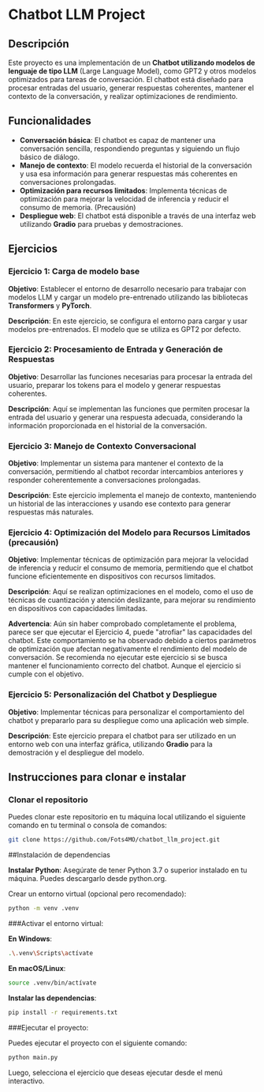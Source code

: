 # Chatbot LLM Project

## Descripción

Este proyecto es una implementación de un **Chatbot utilizando modelos de lenguaje de tipo LLM** (Large Language Model), como GPT2 y otros modelos optimizados para tareas de conversación. El chatbot está diseñado para procesar entradas del usuario, generar respuestas coherentes, mantener el contexto de la conversación, y realizar optimizaciones de rendimiento.

## Funcionalidades

- **Conversación básica**: El chatbot es capaz de mantener una conversación sencilla, respondiendo preguntas y siguiendo un flujo básico de diálogo.
- **Manejo de contexto**: El modelo recuerda el historial de la conversación y usa esa información para generar respuestas más coherentes en conversaciones prolongadas.
- **Optimización para recursos limitados**: Implementa técnicas de optimización para mejorar la velocidad de inferencia y reducir el consumo de memoria. (Precausión)
- **Despliegue web**: El chatbot está disponible a través de una interfaz web utilizando **Gradio** para pruebas y demostraciones.

## Ejercicios

### Ejercicio 1: Carga de modelo base

**Objetivo**: Establecer el entorno de desarrollo necesario para trabajar con modelos LLM y cargar un modelo pre-entrenado utilizando las bibliotecas **Transformers** y **PyTorch**.

**Descripción**: En este ejercicio, se configura el entorno para cargar y usar modelos pre-entrenados. El modelo que se utiliza es GPT2 por defecto.

### Ejercicio 2: Procesamiento de Entrada y Generación de Respuestas

**Objetivo**: Desarrollar las funciones necesarias para procesar la entrada del usuario, preparar los tokens para el modelo y generar respuestas coherentes.

**Descripción**: Aquí se implementan las funciones que permiten procesar la entrada del usuario y generar una respuesta adecuada, considerando la información proporcionada en el historial de la conversación.

### Ejercicio 3: Manejo de Contexto Conversacional

**Objetivo**: Implementar un sistema para mantener el contexto de la conversación, permitiendo al chatbot recordar intercambios anteriores y responder coherentemente a conversaciones prolongadas.

**Descripción**: Este ejercicio implementa el manejo de contexto, manteniendo un historial de las interacciones y usando ese contexto para generar respuestas más naturales.

### Ejercicio 4: Optimización del Modelo para Recursos Limitados (precausión)

**Objetivo**: Implementar técnicas de optimización para mejorar la velocidad de inferencia y reducir el consumo de memoria, permitiendo que el chatbot funcione eficientemente en dispositivos con recursos limitados.

**Descripción**: Aquí se realizan optimizaciones en el modelo, como el uso de técnicas de cuantización y atención deslizante, para mejorar su rendimiento en dispositivos con capacidades limitadas.

**Advertencia**: Aún sin haber comprobado completamente el problema, parece ser que ejecutar el Ejercicio 4, puede "atrofiar" las capacidades del chatbot. Este comportamiento se ha observado debido a ciertos parámetros de optimización que afectan negativamente el rendimiento del modelo de conversación. Se recomienda no ejecutar este ejercicio si se busca mantener el funcionamiento correcto del chatbot. Aunque el ejercicio si cumple con el objetivo.

### Ejercicio 5: Personalización del Chatbot y Despliegue

**Objetivo**: Implementar técnicas para personalizar el comportamiento del chatbot y prepararlo para su despliegue como una aplicación web simple.

**Descripción**: Este ejercicio prepara el chatbot para ser utilizado en un entorno web con una interfaz gráfica, utilizando **Gradio** para la demostración y el despliegue del modelo.

## Instrucciones para clonar e instalar

### Clonar el repositorio

Puedes clonar este repositorio en tu máquina local utilizando el siguiente comando en tu terminal o consola de comandos:

```bash
git clone https://github.com/Fots4MO/chatbot_llm_project.git
```

##Instalación de dependencias

**Instalar Python**: Asegúrate de tener Python 3.7 o superior instalado en tu máquina. Puedes descargarlo desde python.org.

Crear un entorno virtual (opcional pero recomendado):

```bash
python -m venv .venv
```

###Activar el entorno virtual:

**En Windows**:

```bash
.\.venv\Scripts\actívate
```

**En macOS/Linux**:

```bash
source .venv/bin/actívate
```

**Instalar las dependencias**:

```bash
pip install -r requirements.txt
```

###Ejecutar el proyecto:

Puedes ejecutar el proyecto con el siguiente comando:

```bash
python main.py
```

Luego, selecciona el ejercicio que deseas ejecutar desde el menú interactivo.

